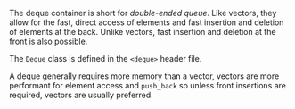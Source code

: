 The deque container is short for *double-ended queue*. Like vectors, they allow for the fast, direct access of elements and fast insertion and deletion of elements at the back. Unlike vectors, fast insertion and deletion at the front is also possible.

The `Deque` class is defined in the `<deque>` header file.

A deque generally requires more memory than a vector, vectors are more performant for element access and `push_back` so unless front insertions are required, vectors are usually preferred.